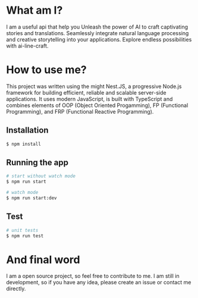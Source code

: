 # What am I?

I am a useful api that help you Unleash the power of AI to craft captivating stories and translations. Seamlessly integrate natural language processing and creative storytelling into your applications. Explore endless possibilities with ai-line-craft.

# How to use me?

This project was written using the might Nest.JS, a progressive Node.js framework for building efficient, reliable and scalable server-side applications. It uses modern JavaScript, is built with TypeScript and combines elements of OOP (Object Oriented Progamming), FP (Functional Programming), and FRP (Functional Reactive Programming).

## Installation

```bash
$ npm install
```

## Running the app

```bash
# start without watch mode
$ npm run start

# watch mode
$ npm run start:dev
```

## Test

```bash
# unit tests
$ npm run test
```

# And final word

I am a open source project, so feel free to contribute to me. I am still in development, so if you have any idea, please create an issue or contact me directly.
